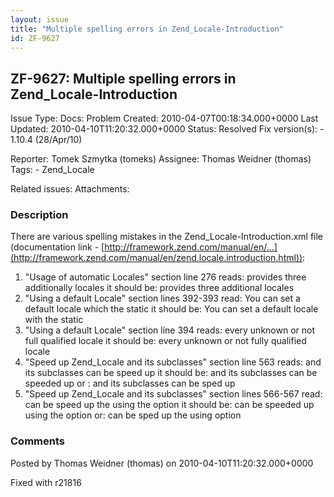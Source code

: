 ```yaml
---
layout: issue
title: "Multiple spelling errors in Zend_Locale-Introduction"
id: ZF-9627
---
```


ZF-9627: Multiple spelling errors in Zend\_Locale-Introduction
--------------------------------------------------------------

 Issue Type: Docs: Problem Created: 2010-04-07T00:18:34.000+0000 Last Updated: 2010-04-10T11:20:32.000+0000 Status: Resolved Fix version(s): - 1.10.4 (28/Apr/10)
 
 Reporter:  Tomek Szmytka (tomeks)  Assignee:  Thomas Weidner (thomas)  Tags: - Zend\_Locale
 
 Related issues: 
 Attachments: 
### Description

There are various spelling mistakes in the Zend\_Locale-Introduction.xml file (documentation link - [http://framework.zend.com/manual/en/…](http://framework.zend.com/manual/en/zend.locale.introduction.html)):

1. "Usage of automatic Locales" section line 276 reads: provides three additionally locales it should be: provides three additional locales
2. "Using a default Locale" section lines 392-393 read: You can set a default locale which the static it should be: You can set a default locale with the static
3. "Using a default Locale" section line 394 reads: every unknown or not full qualified locale it should be: every unknown or not fully qualified locale
4. "Speed up Zend\_Locale and its subclasses" section line 563 reads: and its subclasses can be speed up it should be: and its subclasses can be speeded up or : and its subclasses can be sped up
5. "Speed up Zend\_Locale and its subclasses" section lines 566-567 read: can be speed up the using the option it should be: can be speeded up using the option or: can be sped up the using option
 


 

### Comments

Posted by Thomas Weidner (thomas) on 2010-04-10T11:20:32.000+0000

Fixed with r21816

 

 